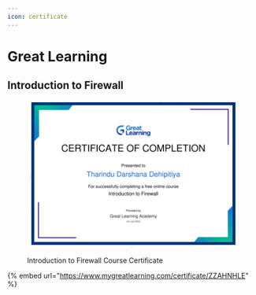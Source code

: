 ```yaml
---
icon: certificate
---
```


# Great Learning

## Introduction to Firewall



<figure><img src="../.gitbook/assets/123456.png" alt="" width="563"><figcaption><p>Introduction to Firewall Course Certificate</p></figcaption></figure>



{% embed url="https://www.mygreatlearning.com/certificate/ZZAHNHLE" %}

